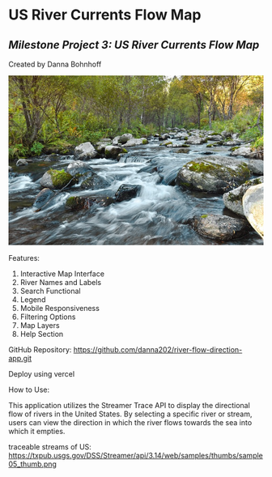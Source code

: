  # **US River Currents Flow Map** #

## _Milestone Project 3:  US River Currents Flow Map_ ##

Created by Danna Bohnhoff

![river flowing over rocks](image.png)

Features:
1. Interactive Map Interface
2. River Names and Labels
3. Search Functional
4. Legend
5. Mobile Responsiveness
6. Filtering Options
7. Map Layers
8. Help Section


GitHub Repository:  https://github.com/danna202/river-flow-direction-app.git

Deploy using vercel

How to Use:

This application utilizes the Streamer Trace API to display the directional flow of rivers in the United States. By selecting a specific river or stream, users can view the direction in which the river flows towards the sea into which it empties.

traceable streams of US:
https://txpub.usgs.gov/DSS/Streamer/api/3.14/web/samples/thumbs/sample05_thumb.png


